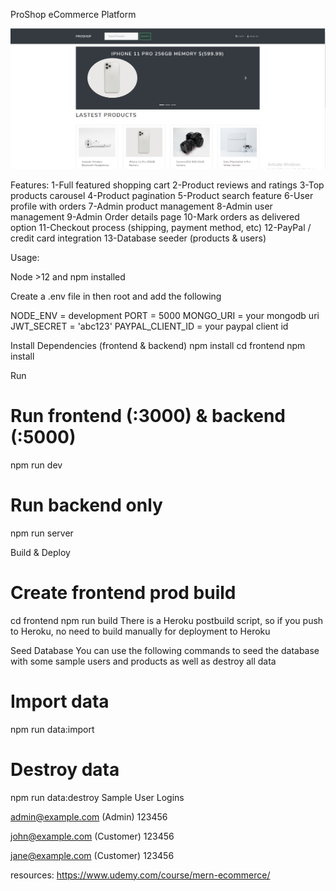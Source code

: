 ProShop eCommerce Platform

<img src='uploadImages/Capture.PNG'>

Features:
1-Full featured shopping cart
2-Product reviews and ratings
3-Top products carousel
4-Product pagination
5-Product search feature
6-User profile with orders
7-Admin product management
8-Admin user management
9-Admin Order details page
10-Mark orders as delivered option
11-Checkout process (shipping, payment method, etc)
12-PayPal / credit card integration
13-Database seeder (products & users)

Usage:

Node >12 and npm installed

Create a .env file in then root and add the following

NODE_ENV = development
PORT = 5000
MONGO_URI = your mongodb uri
JWT_SECRET = 'abc123'
PAYPAL_CLIENT_ID = your paypal client id

Install Dependencies (frontend & backend)
npm install
cd frontend
npm install

Run
# Run frontend (:3000) & backend (:5000)
npm run dev

# Run backend only
npm run server

Build & Deploy
# Create frontend prod build
cd frontend
npm run build
There is a Heroku postbuild script, so if you push to Heroku, no need to build manually for deployment to Heroku

Seed Database
You can use the following commands to seed the database with some sample users and products as well as destroy all data

# Import data
npm run data:import

# Destroy data
npm run data:destroy
Sample User Logins

admin@example.com (Admin)
123456

john@example.com (Customer)
123456

jane@example.com (Customer)
123456


resources:
https://www.udemy.com/course/mern-ecommerce/